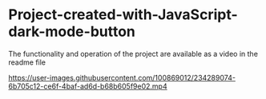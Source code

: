 # Project-created-with-JavaScript-dark-mode-button
The functionality and operation of the project are available as a video in the readme file


https://user-images.githubusercontent.com/100869012/234289074-6b705c12-ce6f-4baf-ad6d-b68b605f9e02.mp4

